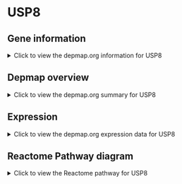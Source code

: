 <h1>USP8</h1>

<h2>Gene information</h2>
<details>
  <summary>Click to view the depmap.org information for USP8</summary>
  <p><a href="https://depmap.org/portal/gene/USP8?tab=about" target="_BLANK">Open page in a new tab...</a></p>
  <iframe src="https://depmap.org/portal/gene/USP8?tab=about" style="border:none;width:100%;height:800px"></iframe>
</details>

<h2>Depmap overview</h2>
<details>
  <summary>Click to view the depmap.org summary for USP8</summary>
  <p><a href="https://depmap.org/portal/gene/USP8?tab=overview" target="_BLANK">Open page in a new tab...</a></p>
  <iframe src="https://depmap.org/portal/gene/USP8?tab=overview" style="border:none;width:100%;height:800px"></iframe>
</details>

<h2>Expression</h2>
<details>
  <summary>Click to view the depmap.org expression data for USP8</summary>
  <p><a href="https://depmap.org/portal/gene/USP8?tab=characterization" target="_BLANK">Open page in a new tab...</a></p>
  <iframe src="https://depmap.org/portal/gene/USP8?tab=characterization" style="border:none;width:100%;height:800px"></iframe>
</details>



<h2>Reactome Pathway diagram</h2>
<details>
  <summary>Click to view the Reactome pathway for USP8</summary>
  <p><a href="https://reactome.org/PathwayBrowser/#/R-HSA-6807004" target="_BLANK">Open page in a new tab...</a></p>
  <p>Negative regulation of MET activity</p>
<iframe src="https://reactome.org/PathwayBrowser/#/R-HSA-6807004" style="border:none;width:100%;height:800px"></iframe>
</details>



